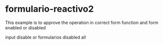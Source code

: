 # formulario-reactivo2
This example is to approve the operation in
correct form function and form enabled or disabled


input disable or formularios disabled all 

